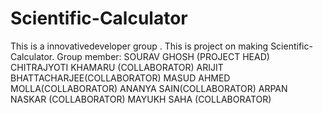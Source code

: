 # Scientific-Calculator
This is a innovativedeveloper group . This is project on making Scientific-Calculator. 
Group member: 
SOURAV GHOSH (PROJECT HEAD)
CHITRAJYOTI KHAMARU (COLLABORATOR)
ARIJIT BHATTACHARJEE(COLLABORATOR)
MASUD AHMED MOLLA(COLLABORATOR)
ANANYA SAIN(COLLABORATOR)
ARPAN NASKAR (COLLABORATOR)
MAYUKH SAHA (COLLABORATOR)
